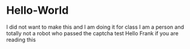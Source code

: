 # Hello-World
I did not want to make this and I am doing it for class
I am a person and totally not a robot who passed the captcha test
Hello Frank if you are reading this
